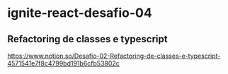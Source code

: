 # ignite-react-desafio-04

## Refactoring de classes e typescript

https://www.notion.so/Desafio-02-Refactoring-de-classes-e-typescript-4571541e7f8c4799bd191b6cfb53802c
